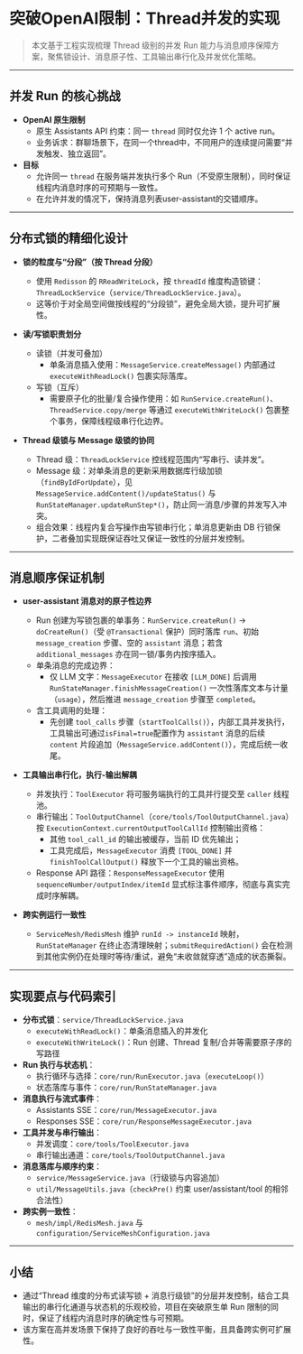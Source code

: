 # 突破OpenAI限制：Thread并发的实现

> 本文基于工程实现梳理 Thread 级别的并发 Run 能力与消息顺序保障方案，聚焦锁设计、消息原子性、工具输出串行化及并发优化策略。

---

## 并发 Run 的核心挑战

- **OpenAI 原生限制**
  - 原生 Assistants API 约束：同一 `thread` 同时仅允许 1 个 active run。
  - 业务诉求：群聊场景下，在同一个thread中，不同用户的连续提问需要“并发触发、独立返回”。
- **目标**
  - 允许同一 `thread` 在服务端并发执行多个 Run（不受原生限制），同时保证线程内消息时序的可预期与一致性。
  - 在允许并发的情况下，保持消息列表user-assistant的交错顺序。  
---

## 分布式锁的精细化设计

- **锁的粒度与“分段”（按 Thread 分段）**
  - 使用 `Redisson` 的 `RReadWriteLock`，按 `threadId` 维度构造锁键：`ThreadLockService`（`service/ThreadLockService.java`）。
  - 这等价于对全局空间做按线程的“分段锁”，避免全局大锁，提升可扩展性。

- **读/写锁职责划分**
  - 读锁（并发可叠加）
    - 单条消息插入使用：`MessageService.createMessage()` 内部通过 `executeWithReadLock()` 包裹实际落库。
  - 写锁（互斥）
    - 需要原子化的批量/复合操作使用：如 `RunService.createRun()`、`ThreadService.copy/merge` 等通过 `executeWithWriteLock()` 包裹整个事务，保障线程级串行化边界。

- **Thread 级锁与 Message 级锁的协同**
  - Thread 级：`ThreadLockService` 控线程范围内“写串行、读并发”。
  - Message 级：对单条消息的更新采用数据库行级加锁（`findByIdForUpdate`），见 `MessageService.addContent()/updateStatus()` 与 `RunStateManager.updateRunStep*()`，防止同一消息/步骤的并发写入冲突。
  - 组合效果：线程内复合写操作由写锁串行化；单消息更新由 DB 行锁保护，二者叠加实现既保证吞吐又保证一致性的分层并发控制。

---

## 消息顺序保证机制

- **user-assistant 消息对的原子性边界**
  - Run 创建为写锁包裹的单事务：`RunService.createRun()` → `doCreateRun()`（受 `@Transactional` 保护）同时落库 `run`、初始 `message_creation` 步骤、空的 `assistant` 消息；若含 `additional_messages` 亦在同一锁/事务内按序插入。
  - 单条消息的完成边界：
    - 仅 LLM 文字：`MessageExecutor` 在接收 `[LLM_DONE]` 后调用 `RunStateManager.finishMessageCreation()` 一次性落库文本与计量（`usage`），然后推进 `message_creation` 步骤至 `completed`。
  - 含工具调用的处理：
    - 先创建 `tool_calls` 步骤（`startToolCalls()`），内部工具并发执行，工具输出可通过`isFinal=true`配置作为 `assistant` 消息的后续 `content` 片段追加（`MessageService.addContent()`），完成后统一收尾。

- **工具输出串行化，执行-输出解耦**
  - 并发执行：`ToolExecutor` 将可服务端执行的工具并行提交至 `caller` 线程池。
  - 串行输出：`ToolOutputChannel`（`core/tools/ToolOutputChannel.java`）按 `ExecutionContext.currentOutputToolCallId` 控制输出资格：
    - 其他 `tool_call_id` 的输出被缓存，当前 ID 优先输出；
    - 工具完成后，`MessageExecutor` 消费 `[TOOL_DONE]` 并 `finishToolCallOutput()` 释放下一个工具的输出资格。
  - Response API 路径：`ResponseMessageExecutor` 使用 `sequenceNumber/outputIndex/itemId` 显式标注事件顺序，彻底与真实完成时序解耦。

- **跨实例运行一致性**
  - `ServiceMesh/RedisMesh` 维护 `runId -> instanceId` 映射，`RunStateManager` 在终止态清理映射；`submitRequiredAction()` 会在检测到其他实例仍在处理时等待/重试，避免“未收敛就穿透”造成的状态撕裂。

---

## 实现要点与代码索引

- **分布式锁**：`service/ThreadLockService.java`
  - `executeWithReadLock()`：单条消息插入的并发化
  - `executeWithWriteLock()`：Run 创建、Thread 复制/合并等需要原子序的写路径
- **Run 执行与状态机**：
  - 执行循环与选择：`core/run/RunExecutor.java`（`executeLoop()`）
  - 状态落库与事件：`core/run/RunStateManager.java`
- **消息执行与流式事件**：
  - Assistants SSE：`core/run/MessageExecutor.java`
  - Responses SSE：`core/run/ResponseMessageExecutor.java`
- **工具并发与串行输出**：
  - 并发调度：`core/tools/ToolExecutor.java`
  - 串行输出通道：`core/tools/ToolOutputChannel.java`
- **消息落库与顺序约束**：
  - `service/MessageService.java`（行级锁与内容追加）
  - `util/MessageUtils.java`（`checkPre()` 约束 user/assistant/tool 的相邻合法性）
- **跨实例一致性**：
  - `mesh/impl/RedisMesh.java` 与 `configuration/ServiceMeshConfiguration.java`

---

## 小结

- 通过“Thread 维度的分布式读写锁 + 消息行级锁”的分层并发控制，结合工具输出的串行化通道与状态机的乐观校验，项目在突破原生单 Run 限制的同时，保证了线程内消息时序的确定性与可预期。
- 该方案在高并发场景下保持了良好的吞吐与一致性平衡，且具备跨实例可扩展性。
